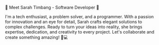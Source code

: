 

<!---
sarahtimbang/sarahtimbang is a ✨ special ✨ repository because its `README.md` (this file) appears on your GitHub profile.
You can click the Preview link to take a look at your changes.
--->

👋 Meet Sarah Timbang - Software Developer 🌟

I'm a tech enthusiast, a problem solver, and a programmer. With a passion for innovation and an eye for detail, Sarah crafts elegant solutions to complex challenges. Ready to turn your ideas into reality, she brings expertise, dedication, and creativity to every project. Let's collaborate and create something amazing! 🚀💻

